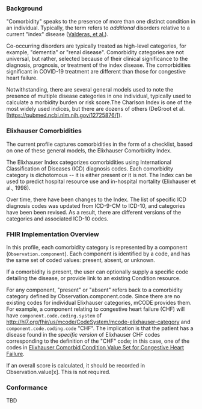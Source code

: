 ### Background

"Comorbidity" speaks to the presence of more than one distinct condition in an individual. Typically, the term refers to *additional* disorders relative to a current "index" disease ([Valderas, et al.](https://www.ncbi.nlm.nih.gov/pmc/articles/PMC2713155/)).

Co-occurring disorders are typically treated as high-level categories, for example, "dementia" or "renal disease". Comorbidity categories are not universal, but rather, selected because of their clinical significance to the diagnosis, prognosis, or treatment of the index disease. The comorbidities significant in COVID-19 treatment are different than those for congestive heart failure.

Notwithstanding, there are several general models used to note the presence of multiple disease categories in one individual, typically used to calculate a morbidity burden or risk score.The Charlson Index is one of the most widely used indices, but there are dozens of others (DeGroot et al.[https://pubmed.ncbi.nlm.nih.gov/12725876/]).

### Elixhauser Comorbidities

The current profile captures comorbidities in the form of a checklist, based on one of these general models, the Elixhauser Comorbidity Index.

The Elixhauser Index categorizes comorbidities using International Classification of Diseases (ICD) diagnosis codes. Each comorbidity category is dichotomous -- it is either present or it is not. The Index can be used to predict hospital resource use and in-hospital mortality (Elixhauser et al., 1998).

Over time, there have been changes to the Index. The list of specific ICD diagnosis codes was updated from ICD-9-CM to ICD-10, and categories have been been revised. As a result, there are different versions of the categories and associated ICD-10 codes.

### FHIR Implementation Overview

In this profile, each comorbidity category is represented by a component (`Observation.component`). Each component is identified by a code, and has the same set of coded values: present, absent, or unknown.

If a comorbidity is present, the user can optionally supply a specific code detailing the disease, or provide link to an existing Condition resource.

For any component, "present" or "absent" refers back to a comorbidity category defined by Observation.component.code. Since there are no existing codes for individual Elixhauser categories, mCODE provides them. For example, a component relating to congestive heart failure (CHF) will have `component.code.coding.system` of http://hl7.org/fhir/us/mcode/CodeSystem/mcode-elixhauser-category and `component.code.coding.code` "CHF". The implication is that the patient has a disease found in the *specific version* of Elixhauser CHF codes corresponding to the definition of the "CHF" code; in this case, one of the codes in [Elixhauser Comorbid Condition Value Set for Congestive Heart Failure](http://hl7.org/fhir/us/mcode/ValueSet/elixhauser-congestive-heart-failure-vs).

If an overall score is calculated, it should be recorded in Observation.value[x]. This is not required.

### Conformance

TBD
